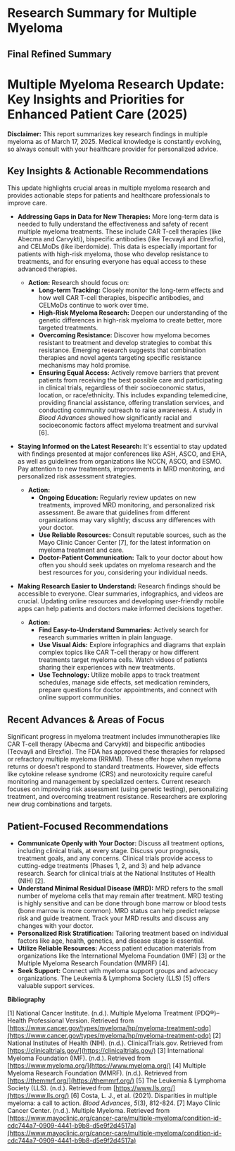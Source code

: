 # Research Summary for Multiple Myeloma

## Final Refined Summary

# Multiple Myeloma Research Update: Key Insights and Priorities for Enhanced Patient Care (2025)

**Disclaimer:** This report summarizes key research findings in multiple myeloma as of March 17, 2025. Medical knowledge is constantly evolving, so always consult with your healthcare provider for personalized advice.

## Key Insights & Actionable Recommendations

This update highlights crucial areas in multiple myeloma research and provides actionable steps for patients and healthcare professionals to improve care.

*   **Addressing Gaps in Data for New Therapies:** More long-term data is needed to fully understand the effectiveness and safety of recent multiple myeloma treatments. These include CAR T-cell therapies (like Abecma and Carvykti), bispecific antibodies (like Tecvayli and Elrexfio), and CELMoDs (like iberdomide). This data is especially important for patients with high-risk myeloma, those who develop resistance to treatments, and for ensuring everyone has equal access to these advanced therapies.
    *   **Action:** Research should focus on:
        *   **Long-term Tracking:** Closely monitor the long-term effects and how well CAR T-cell therapies, bispecific antibodies, and CELMoDs continue to work over time.
        *   **High-Risk Myeloma Research:** Deepen our understanding of the genetic differences in high-risk myeloma to create better, more targeted treatments.
        *   **Overcoming Resistance:** Discover how myeloma becomes resistant to treatment and develop strategies to combat this resistance. Emerging research suggests that combination therapies and novel agents targeting specific resistance mechanisms may hold promise.
        *   **Ensuring Equal Access:** Actively remove barriers that prevent patients from receiving the best possible care and participating in clinical trials, regardless of their socioeconomic status, location, or race/ethnicity. This includes expanding telemedicine, providing financial assistance, offering translation services, and conducting community outreach to raise awareness. A study in *Blood Advances* showed how significantly racial and socioeconomic factors affect myeloma treatment and survival [6].

*   **Staying Informed on the Latest Research:** It's essential to stay updated with findings presented at major conferences like ASH, ASCO, and EHA, as well as guidelines from organizations like NCCN, ASCO, and ESMO. Pay attention to new treatments, improvements in MRD monitoring, and personalized risk assessment strategies.
    *   **Action:**
        *   **Ongoing Education:** Regularly review updates on new treatments, improved MRD monitoring, and personalized risk assessment. Be aware that guidelines from different organizations may vary slightly; discuss any differences with your doctor.
        *   **Use Reliable Resources:** Consult reputable sources, such as the Mayo Clinic Cancer Center [7], for the latest information on myeloma treatment and care.
        *   **Doctor-Patient Communication:** Talk to your doctor about how often you should seek updates on myeloma research and the best resources for *you*, considering your individual needs.

*   **Making Research Easier to Understand:** Research findings should be accessible to everyone. Clear summaries, infographics, and videos are crucial. Updating online resources and developing user-friendly mobile apps can help patients and doctors make informed decisions together.
    *   **Action:**
        *   **Find Easy-to-Understand Summaries:** Actively search for research summaries written in plain language.
        *   **Use Visual Aids:** Explore infographics and diagrams that explain complex topics like CAR T-cell therapy or how different treatments target myeloma cells. Watch videos of patients sharing their experiences with new treatments.
        *   **Use Technology:** Utilize mobile apps to track treatment schedules, manage side effects, set medication reminders, prepare questions for doctor appointments, and connect with online support communities.

## Recent Advances & Areas of Focus

Significant progress in myeloma treatment includes immunotherapies like CAR T-cell therapy (Abecma and Carvykti) and bispecific antibodies (Tecvayli and Elrexfio). The FDA has approved these therapies for relapsed or refractory multiple myeloma (RRMM). These offer hope when myeloma returns or doesn't respond to standard treatments. However, side effects like cytokine release syndrome (CRS) and neurotoxicity require careful monitoring and management by specialized centers. Current research focuses on improving risk assessment (using genetic testing), personalizing treatment, and overcoming treatment resistance. Researchers are exploring new drug combinations and targets.

## Patient-Focused Recommendations

*   **Communicate Openly with Your Doctor:** Discuss all treatment options, including clinical trials, at every stage. Discuss your prognosis, treatment goals, and any concerns. Clinical trials provide access to cutting-edge treatments (Phases 1, 2, and 3) and help advance research. Search for clinical trials at the National Institutes of Health (NIH) [2].
*   **Understand Minimal Residual Disease (MRD):** MRD refers to the small number of myeloma cells that may remain after treatment. MRD testing is highly sensitive and can be done through bone marrow or blood tests (bone marrow is more common). MRD status can help predict relapse risk and guide treatment. Track your MRD results and discuss any changes with your doctor.
*   **Personalized Risk Stratification:** Tailoring treatment based on individual factors like age, health, genetics, and disease stage is essential.
*   **Utilize Reliable Resources:** Access patient education materials from organizations like the International Myeloma Foundation (IMF) [3] or the Multiple Myeloma Research Foundation (MMRF) [4].
*   **Seek Support:** Connect with myeloma support groups and advocacy organizations. The Leukemia & Lymphoma Society (LLS) [5] offers valuable support services.

**Bibliography**

[1] National Cancer Institute. (n.d.). Multiple Myeloma Treatment (PDQ®)–Health Professional Version. Retrieved from [https://www.cancer.gov/types/myeloma/hp/myeloma-treatment-pdq](https://www.cancer.gov/types/myeloma/hp/myeloma-treatment-pdq)
[2] National Institutes of Health (NIH). (n.d.). ClinicalTrials.gov. Retrieved from [https://clinicaltrials.gov/](https://clinicaltrials.gov/)
[3] International Myeloma Foundation (IMF). (n.d.). Retrieved from [https://www.myeloma.org/](https://www.myeloma.org/)
[4] Multiple Myeloma Research Foundation (MMRF). (n.d.). Retrieved from [https://themmrf.org/](https://themmrf.org/)
[5] The Leukemia & Lymphoma Society (LLS). (n.d.). Retrieved from [https://www.lls.org/](https://www.lls.org/)
[6] Costa, L. J., et al. (2021). Disparities in multiple myeloma: a call to action. *Blood Advances*, *5*(3), 812-824.
[7] Mayo Clinic Cancer Center. (n.d.). Multiple Myeloma. Retrieved from [https://www.mayoclinic.org/cancer-care/multiple-myeloma/condition-id-cdc744a7-0909-4441-b9b8-d5e9f2d4517a](https://www.mayoclinic.org/cancer-care/multiple-myeloma/condition-id-cdc744a7-0909-4441-b9b8-d5e9f2d4517a)
